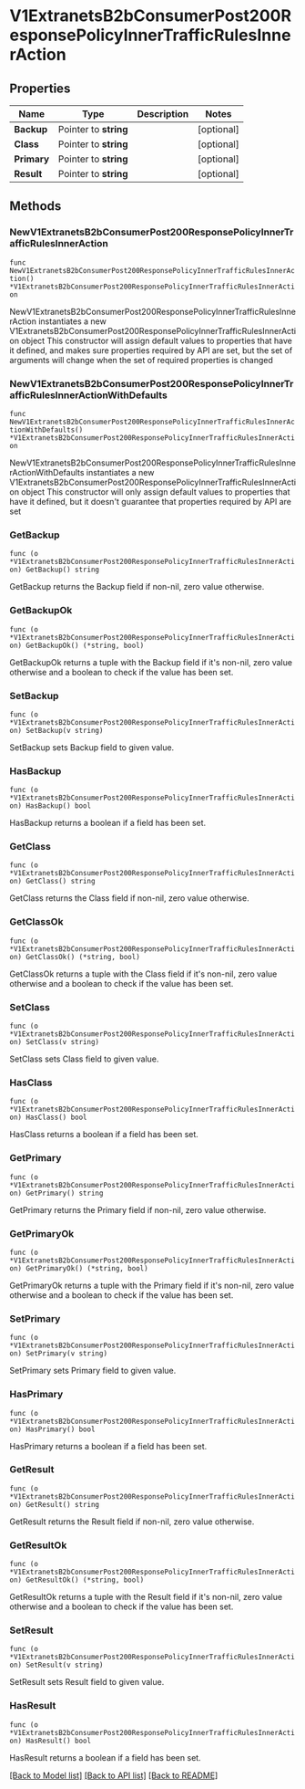# V1ExtranetsB2bConsumerPost200ResponsePolicyInnerTrafficRulesInnerAction

## Properties

Name | Type | Description | Notes
------------ | ------------- | ------------- | -------------
**Backup** | Pointer to **string** |  | [optional] 
**Class** | Pointer to **string** |  | [optional] 
**Primary** | Pointer to **string** |  | [optional] 
**Result** | Pointer to **string** |  | [optional] 

## Methods

### NewV1ExtranetsB2bConsumerPost200ResponsePolicyInnerTrafficRulesInnerAction

`func NewV1ExtranetsB2bConsumerPost200ResponsePolicyInnerTrafficRulesInnerAction() *V1ExtranetsB2bConsumerPost200ResponsePolicyInnerTrafficRulesInnerAction`

NewV1ExtranetsB2bConsumerPost200ResponsePolicyInnerTrafficRulesInnerAction instantiates a new V1ExtranetsB2bConsumerPost200ResponsePolicyInnerTrafficRulesInnerAction object
This constructor will assign default values to properties that have it defined,
and makes sure properties required by API are set, but the set of arguments
will change when the set of required properties is changed

### NewV1ExtranetsB2bConsumerPost200ResponsePolicyInnerTrafficRulesInnerActionWithDefaults

`func NewV1ExtranetsB2bConsumerPost200ResponsePolicyInnerTrafficRulesInnerActionWithDefaults() *V1ExtranetsB2bConsumerPost200ResponsePolicyInnerTrafficRulesInnerAction`

NewV1ExtranetsB2bConsumerPost200ResponsePolicyInnerTrafficRulesInnerActionWithDefaults instantiates a new V1ExtranetsB2bConsumerPost200ResponsePolicyInnerTrafficRulesInnerAction object
This constructor will only assign default values to properties that have it defined,
but it doesn't guarantee that properties required by API are set

### GetBackup

`func (o *V1ExtranetsB2bConsumerPost200ResponsePolicyInnerTrafficRulesInnerAction) GetBackup() string`

GetBackup returns the Backup field if non-nil, zero value otherwise.

### GetBackupOk

`func (o *V1ExtranetsB2bConsumerPost200ResponsePolicyInnerTrafficRulesInnerAction) GetBackupOk() (*string, bool)`

GetBackupOk returns a tuple with the Backup field if it's non-nil, zero value otherwise
and a boolean to check if the value has been set.

### SetBackup

`func (o *V1ExtranetsB2bConsumerPost200ResponsePolicyInnerTrafficRulesInnerAction) SetBackup(v string)`

SetBackup sets Backup field to given value.

### HasBackup

`func (o *V1ExtranetsB2bConsumerPost200ResponsePolicyInnerTrafficRulesInnerAction) HasBackup() bool`

HasBackup returns a boolean if a field has been set.

### GetClass

`func (o *V1ExtranetsB2bConsumerPost200ResponsePolicyInnerTrafficRulesInnerAction) GetClass() string`

GetClass returns the Class field if non-nil, zero value otherwise.

### GetClassOk

`func (o *V1ExtranetsB2bConsumerPost200ResponsePolicyInnerTrafficRulesInnerAction) GetClassOk() (*string, bool)`

GetClassOk returns a tuple with the Class field if it's non-nil, zero value otherwise
and a boolean to check if the value has been set.

### SetClass

`func (o *V1ExtranetsB2bConsumerPost200ResponsePolicyInnerTrafficRulesInnerAction) SetClass(v string)`

SetClass sets Class field to given value.

### HasClass

`func (o *V1ExtranetsB2bConsumerPost200ResponsePolicyInnerTrafficRulesInnerAction) HasClass() bool`

HasClass returns a boolean if a field has been set.

### GetPrimary

`func (o *V1ExtranetsB2bConsumerPost200ResponsePolicyInnerTrafficRulesInnerAction) GetPrimary() string`

GetPrimary returns the Primary field if non-nil, zero value otherwise.

### GetPrimaryOk

`func (o *V1ExtranetsB2bConsumerPost200ResponsePolicyInnerTrafficRulesInnerAction) GetPrimaryOk() (*string, bool)`

GetPrimaryOk returns a tuple with the Primary field if it's non-nil, zero value otherwise
and a boolean to check if the value has been set.

### SetPrimary

`func (o *V1ExtranetsB2bConsumerPost200ResponsePolicyInnerTrafficRulesInnerAction) SetPrimary(v string)`

SetPrimary sets Primary field to given value.

### HasPrimary

`func (o *V1ExtranetsB2bConsumerPost200ResponsePolicyInnerTrafficRulesInnerAction) HasPrimary() bool`

HasPrimary returns a boolean if a field has been set.

### GetResult

`func (o *V1ExtranetsB2bConsumerPost200ResponsePolicyInnerTrafficRulesInnerAction) GetResult() string`

GetResult returns the Result field if non-nil, zero value otherwise.

### GetResultOk

`func (o *V1ExtranetsB2bConsumerPost200ResponsePolicyInnerTrafficRulesInnerAction) GetResultOk() (*string, bool)`

GetResultOk returns a tuple with the Result field if it's non-nil, zero value otherwise
and a boolean to check if the value has been set.

### SetResult

`func (o *V1ExtranetsB2bConsumerPost200ResponsePolicyInnerTrafficRulesInnerAction) SetResult(v string)`

SetResult sets Result field to given value.

### HasResult

`func (o *V1ExtranetsB2bConsumerPost200ResponsePolicyInnerTrafficRulesInnerAction) HasResult() bool`

HasResult returns a boolean if a field has been set.


[[Back to Model list]](../README.md#documentation-for-models) [[Back to API list]](../README.md#documentation-for-api-endpoints) [[Back to README]](../README.md)



